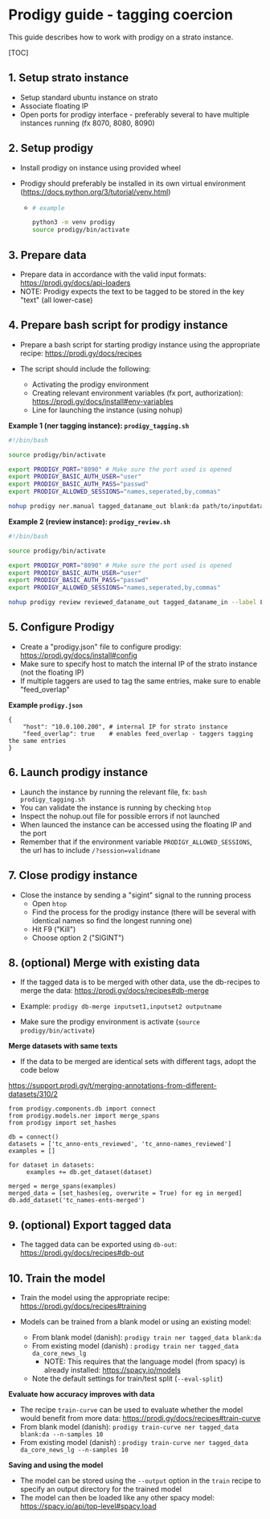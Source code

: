# Prodigy guide - tagging coercion



This guide describes how to work with prodigy on a strato instance.



[TOC]

## 1. Setup strato instance

- Setup standard ubuntu instance on strato
- Associate floating IP
- Open ports for prodigy interface - preferably several to have multiple instances running (fx 8070, 8080, 8090)



## 2. Setup prodigy

- Install prodigy on instance using provided wheel

- Prodigy should preferably be installed in its own virtual environment (https://docs.python.org/3/tutorial/venv.html)

  - ```bash
    # example
    
    python3 -m venv prodigy
    source prodigy/bin/activate
    ```



## 3. Prepare data

- Prepare data in accordance with the valid input formats: https://prodi.gy/docs/api-loaders
- NOTE: Prodigy expects the text to be tagged to be stored in the key "text" (all lower-case)



## 4. Prepare bash script for prodigy instance

- Prepare a bash script for starting prodigy instance using the appropriate recipe: https://prodi.gy/docs/recipes

- The script should include the following:

  - Activating the prodigy environment
  - Creating relevant environment variables (fx port, authorization): https://prodi.gy/docs/install#env-variables
  - Line for launching the instance (using nohup)

**Example 1 (ner tagging instance): `prodigy_tagging.sh`**

```bash
#!/bin/bash

source prodigy/bin/activate

export PRODIGY_PORT="8090" # Make sure the port used is opened
export PRODIGY_BASIC_AUTH_USER="user"
export PRODIGY_BASIC_AUTH_PASS="passwd"
export PRODIGY_ALLOWED_SESSIONS="names,seperated,by,commas"

nohup prodigy ner.manual tagged_dataname_out blank:da path/to/inputdata --label LABEL1,LABEL2 &> nohup.out &
```



**Example 2 (review instance): `prodigy_review.sh`**

```bash
#!/bin/bash

source prodigy/bin/activate

export PRODIGY_PORT="8090" # Make sure the port used is opened
export PRODIGY_BASIC_AUTH_USER="user"
export PRODIGY_BASIC_AUTH_PASS="passwd"
export PRODIGY_ALLOWED_SESSIONS="names,seperated,by,commas"

nohup prodigy review reviewed_dataname_out tagged_dataname_in --label LABEL1,LABEL2 &> nohup.out &
```



  ## 5. Configure Prodigy

- Create a "prodigy.json" file to configure prodigy: https://prodi.gy/docs/install#config
- Make sure to specify host to match the internal IP of the strato instance (not the floating IP)
- If multiple taggers are used to tag the same entries, make sure to enable "feed_overlap"



**Example `prodigy.json`**

```
{
	"host": "10.0.100.200",	# internal IP for strato instance
	"feed_overlap": true 	# enables feed_overlap - taggers tagging the same entries
}
```



## 6. Launch prodigy instance

- Launch the instance by running the relevant file, fx: `bash prodigy_tagging.sh`
- You can validate the instance is running by checking `htop`
- Inspect the nohup.out file for possible errors if not launched
- When launced the instance can be accessed using the floating IP and the port
- Remember that if the environment variable `PRODIGY_ALLOWED_SESSIONS`, the url has to include `/?session=validname`



## 7. Close prodigy instance

- Close the instance by sending a "sigint" signal to the running process
  - Open `htop`
  - Find the process for the prodigy instance (there will be several with identical names so find the longest running one)
  - Hit F9 ("Kill")
  - Choose option 2 ("SIGINT")



## 8. (optional) Merge with existing data

- If the tagged data is to be merged with other data, use the db-recipes to merge the data: https://prodi.gy/docs/recipes#db-merge

- Example: `prodigy db-merge inputset1,inputset2 outputname`
- Make sure the prodigy environment is activate (`source prodigy/bin/activate`)



**Merge datasets with same texts**

- If the data to be merged are identical sets with different tags, adopt the code below

https://support.prodi.gy/t/merging-annotations-from-different-datasets/310/2

```{python}
from prodigy.components.db import connect
from prodigy.models.ner import merge_spans
from prodigy import set_hashes

db = connect()
datasets = ['tc_anno-ents_reviewed', 'tc_anno-names_reviewed']
examples = []

for dataset in datasets:
     examples += db.get_dataset(dataset)

merged = merge_spans(examples)
merged_data = [set_hashes(eg, overwrite = True) for eg in merged]
db.add_dataset('tc_names-ents-merged')
```



## 9. (optional) Export tagged data

- The tagged data can be exported using `db-out`: https://prodi.gy/docs/recipes#db-out



## 10. Train the model

- Train the model using the appropriate recipe: https://prodi.gy/docs/recipes#training

- Models can be trained from a blank model or using an existing model:

  - From blank model (danish): `prodigy train ner tagged_data blank:da`
  - From existing model (danish) : `prodigy train ner tagged_data da_core_news_lg`
    - NOTE: This requires that the language model (from spacy) is already installed: https://spacy.io/models
  - Note the default settings for train/test split (`--eval-split`)



**Evaluate how accuracy improves with data**

- The recipe `train-curve` can be used to evaluate whether the model would benefit from more data: https://prodi.gy/docs/recipes#train-curve
- From blank model (danish): `prodigy train-curve ner tagged_data blank:da --n-samples 10`
- From existing model (danish) : `prodigy train-curve ner tagged_data da_core_news_lg --n-samples 10`



**Saving and using the model**

- The model can be stored using the `--output` option in the `train` recipe to specify an output directory for the trained model
- The model can then be loaded like any other spacy model: https://spacy.io/api/top-level#spacy.load 

